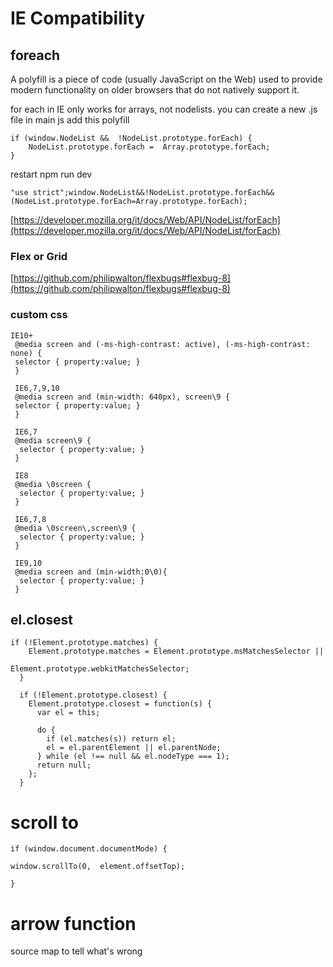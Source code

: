 # IE Compatibility

## foreach
A polyfill is a piece of code (usually JavaScript on the Web) used to provide modern functionality on older browsers that do not natively support it.

for each in IE only works for arrays, not nodelists. 
you can create a new .js file in main js
add this polyfill

    if (window.NodeList &&  !NodeList.prototype.forEach) {
        NodeList.prototype.forEach =  Array.prototype.forEach;
    }
restart npm run dev

    "use strict";window.NodeList&&!NodeList.prototype.forEach&&(NodeList.prototype.forEach=Array.prototype.forEach);

[https://developer.mozilla.org/it/docs/Web/API/NodeList/forEach](https://developer.mozilla.org/it/docs/Web/API/NodeList/forEach)

### Flex or Grid

[https://github.com/philipwalton/flexbugs#flexbug-8](https://github.com/philipwalton/flexbugs#flexbug-8)

### custom css

```
IE10+
 @media screen and (-ms-high-contrast: active), (-ms-high-contrast: none) {
 selector { property:value; }
 }

 IE6,7,9,10
 @media screen and (min-width: 640px), screen\9 {
 selector { property:value; }
 }

 IE6,7
 @media screen\9 {
  selector { property:value; }
 }

 IE8
 @media \0screen {
  selector { property:value; }
 }

 IE6,7,8
 @media \0screen\,screen\9 {
  selector { property:value; }
 }

 IE9,10
 @media screen and (min-width:0\0){
  selector { property:value; }
 }
```


## el.closest

    if (!Element.prototype.matches) {
    	Element.prototype.matches = Element.prototype.msMatchesSelector || 
    								Element.prototype.webkitMatchesSelector;
      }
      
      if (!Element.prototype.closest) {
    	Element.prototype.closest = function(s) {
    	  var el = this;
      
    	  do {
    		if (el.matches(s)) return el;
    		el = el.parentElement || el.parentNode;
    	  } while (el !== null && el.nodeType === 1);
    	  return null;
    	};
      }

# scroll to

    if (window.document.documentMode) {
    
    window.scrollTo(0,  element.offsetTop);
    
    }


# arrow function
source map to tell what's wrong
<!--stackedit_data:
eyJoaXN0b3J5IjpbLTE2OTE2NTY3ODEsLTIwNjUzOTA1NDMsND
E2MDI3MDI3LDI2OTk3MDY5NSwtMTg2OTY1ODU2MiwxNTEwNDg5
NTA4LC0yMDMxNzI5OTU2LC0zNTIwMTczNTddfQ==
-->